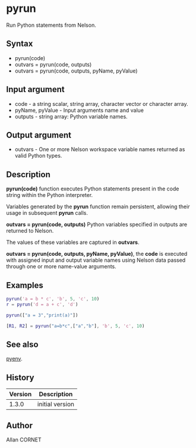 # pyrun

Run Python statements from Nelson.

## Syntax

- pyrun(code)
- outvars = pyrun(code, outputs)
- outvars = pyrun(code, outputs, pyName, pyValue)

## Input argument

- code - a string scalar, string array, character vector or character array.
- pyName, pyValue - Input arguments name and value
- outputs - string array: Python variable names.

## Output argument

- outvars - One or more Nelson workspace variable names returned as valid Python types.

## Description

  <p><b>pyrun(code)</b> function executes Python statements present in the code string within the Python interpreter.</p>
  <p>Variables generated by the <b>pyrun</b> function remain persistent, allowing their usage in subsequent <b>pyrun</b> calls.</p>
  <p><b>outvars = pyrun(code, outputs)</b> Python variables specified in outputs are returned to Nelson.</p>
  <p>The values of these variables are captured in <b>outvars</b>.</p>
  <p><b>outvars = pyrun(code, outputs, pyName, pyValue)</b>, the <b>code</b> is executed with assigned input and output variable names using Nelson data passed through one or more name-value arguments.</p>

## Examples

```matlab
pyrun('a = b * c', 'b', 5, 'c', 10)
r = pyrun('d = a + c', 'd')
```

```matlab
pyrun(["a = 3","print(a)"])
```

```matlab
[R1, R2] = pyrun("a=b*c",["a","b"], 'b', 5, 'c', 10)
```

## See also

[pyenv](pyenv.md).

## History

| Version | Description     |
| ------- | --------------- |
| 1.3.0   | initial version |

## Author

Allan CORNET
